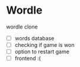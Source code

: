 # Wordle
wordle clone

- [ ] words database
- [ ] checking if game is won
- [ ] option to restart game
- [ ] frontend :(
